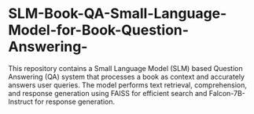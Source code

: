 # SLM-Book-QA-Small-Language-Model-for-Book-Question-Answering-
This repository contains a Small Language Model (SLM) based Question Answering (QA) system that processes a book as context and accurately answers user queries. The model performs text retrieval, comprehension, and response generation using FAISS for efficient search and Falcon-7B-Instruct for response generation.
